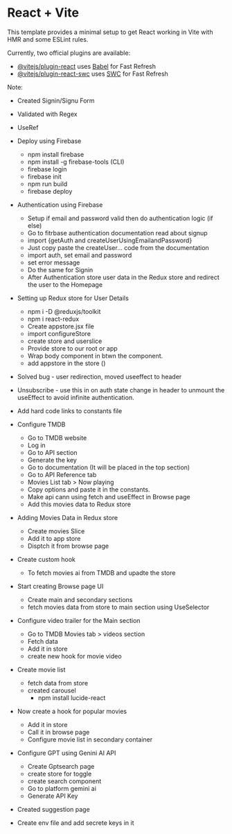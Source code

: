 # React + Vite

This template provides a minimal setup to get React working in Vite with HMR and some ESLint rules.

Currently, two official plugins are available:

- [@vitejs/plugin-react](https://github.com/vitejs/vite-plugin-react/blob/main/packages/plugin-react/README.md) uses [Babel](https://babeljs.io/) for Fast Refresh
- [@vitejs/plugin-react-swc](https://github.com/vitejs/vite-plugin-react-swc) uses [SWC](https://swc.rs/) for Fast Refresh

Note:

- Created Signin/Signu Form
- Validated with Regex
- UseRef

- Deploy using Firebase

  - npm install firebase
  - npm install -g firebase-tools (CLI)
  - firebase login
  - firebase init
  - npm run build
  - firebase deploy

- Authentication using Firebase

  - Setup if email and password valid then do authentication logic (if else)
  - Go to fitrbase authentication documentation read about signup
  - import {getAuth and createUserUsingEmailandPassword}
  - Just copy paste the createUser... code from the documentation
  - import auth, set email and password
  - set error message
  - Do the same for Signin
  - After Authentication store user data in the Redux store and redirect the user to the Homepage

- Setting up Redux store for User Details

  - npm i -D @reduxjs/toolkit
  - npm i react-redux
  - Create appstore.jsx file
  - import configureStore
  - create store and userslice
  - Provide store to our root or app
  - Wrap body component in btwn the <Provider> component.
  - add appstore in the store (<Provider store={appStore}>)

- Solved bug - user redirection, moved useeffect to header

- Unsubscribe - use this in on auth state change in header to unmount the useEffect to avoid infinite authentication.

- Add hard code links to constants file

- Configure TMDB

  - Go to TMDB website
  - Log in
  - Go to API section
  - Generate the key
  - Go to documentation (It will be placed in the top section)
  - Go to API Reference tab
  - Movies List tab > Now playing
  - Copy options and paste it in the constants.
  - Make api cann using fetch and useEffect in Browse page
  - Add this movies data to Redux store

- Adding Movies Data in Redux store

  - Create movies Slice
  - Add it to app store
  - Disptch it from browse page

- Create custom hook

  - To fetch movies ai from TMDB and upadte the store

- Start creating Browse page UI

  - Create main and secondary sections
  - fetch movies data from store to main section using UseSelector

- Configure video trailer for the Main section

  - Go to TMDB Movies tab > videos section
  - Fetch data
  - Add it in store
  - create new hook for movie video

- Create movie list

  - fetch data from store
  - created carousel
    - npm install lucide-react

- Now create a hook for popular movies

  - Add it in store
  - Call it in browse page
  - Configure movie list in secondary container

- Configure GPT using Genini AI API

  - Create Gptsearch page
  - create store for toggle
  - create search component
  - Go to platform gemini ai
  - Generate API Key

- Created suggestion page
- Create env file and add secrete keys in it
